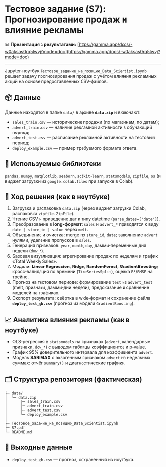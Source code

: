 # Тестовое задание (S7): Прогнозирование продаж и влияние рекламы

📊 **Презентация с результатами:** [https://gamma.app/docs/-w0aksas0rq5lwvj?mode=doc](https://gamma.app/docs/-w0aksas0rq5lwvj?mode=doc)

---

Jupyter‑ноутбук `Тестовое_задание_на_позицию_Data_Scientist.ipynb` решает задачу прогнозирования продаж с учётом влияния рекламных акций на основе предоставленных CSV‑файлов.

## 📦 Данные
Данные находятся в папке `data/` в архиве **`data.zip`** и включают:
- `sales_train.csv` — исторические продажи (по магазинам, по датам);
- `advert_train.csv` — наличие рекламной активности в обучающий период;
- `advert_test.csv` — расписание рекламной активности на тестовый период;
- `deploy_example.csv` — пример требуемого формата ответа.

## 🧰 Используемые библиотеки
`pandas`, `numpy`, `matplotlib`, `seaborn`, `scikit-learn`, `statsmodels`, `zipfile`, `os` (и виджет загрузки из `google.colab.files` при запуске в Colab).

## 🔄 Ход решения (как в ноутбуке)
1. Загрузка и распаковка `data.zip` (через виджет загрузки Colab, распаковка `zipfile.ZipFile`).
2. Чтение CSV и приведение дат к типу datetime (`parse_dates=['date']`).
3. Преобразование в **long‑формат**: `sales` и `advert_*` приводятся к виду `date | store_id | value` через `melt`.
4. Объединение и очистка: merge по `store_id`, `date`; заполнение `advert` нулями, удаление пропусков в `sales`.
5. Генерация признаков: `year`, `month`, `day`, дамми‑переменные дня недели (`dow_*`).
6. Базовая визуализация: агрегирование продаж по неделям и график «Total Weekly Sales».
7. Модели: **Linear Regression**, **Ridge**, **RandomForest**, **GradientBoosting**; кросс‑валидация по времени (`TimeSeriesSplit`), оценка `R²`/`RMSE` на трейне.
8. Прогноз на тестовом периоде: формирование `test` из `advert_test` (melt, признаки, дамми‑дни недели), предсказание и сравнение моделей на графиках.
9. Экспорт результата: свёртка в wide‑формат и сохранение файла **`deploy_test_gb.csv`** (прогноз из модели `GradientBoosting`).

## 📈 Аналитика влияния рекламы (как в ноутбуке)
- OLS‑регрессия в `statsmodels` на признаках (`advert`, календарные признаки, `dow_*`) с выводом таблицы коэффициентов и p‑value.  
- График 95% доверительного интервала для коэффициента `advert`.  
- Модель **SARIMAX** с экзогенным признаком `advert` на недельных суммах: отчёт `summary()` и диагностические графики.

## 🗂️ Структура репозитория (фактическая)
```
├─ data/
│  └─ data.zip
│      ├─ sales_train.csv
│      ├─ advert_train.csv
│      ├─ advert_test.csv
│      └─ deploy_example.csv
│
├─ Тестовое_задание_на_позицию_Data_Scientist.ipynb
├─ S7.pdf
└─ README.md
```

## 📝 Выходные данные
- `deploy_test_gb.csv` — прогноз, сохранённый из ноутбука.
